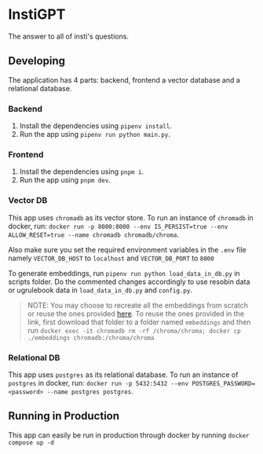 # InstiGPT

The answer to all of insti's questions.

## Developing

The application has 4 parts: backend, frontend a vector database and a relational database.

### Backend

1. Install the dependencies using `pipenv install`.
1. Run the app using `pipenv run python main.py`.

### Frontend

1. Install the dependencies using `pnpm i`.
1. Run the app using `pnpm dev`.

### Vector DB

This app uses `chromadb` as its vector store.
To run an instance of `chromadb` in docker, run: `docker run -p 8000:8000 --env IS_PERSIST=true --env ALLOW_RESET=true --name chromadb chromadb/chroma`.

Also make sure you set the required environment variables in the `.env` file namely `VECTOR_DB_HOST` to `localhost` and `VECTOR_DB_PORT` to `8000`

To generate embeddings, run `pipenv run python load_data_in_db.py` in scripts folder. Do the commented changes accordingly to use resobin data or ugrulebook data in `load_data_in_db.py` and `config.py`.

> NOTE: You may choose to recreate all the embeddings from scratch or reuse the ones provided [here](https://drive.google.com/drive/folders/1skG8XsdSPF_W5sfNOyujH408tXCaH5Rb?usp=sharing). To reuse the ones provided in the link, first download that folder to a folder named `embeddings` and then run `docker exec -it chromadb rm -rf /chroma/chroma; docker cp ./embeddings chromadb:/chroma/chroma`

### Relational DB

This app uses `postgres` as its relational database.
To run an instance of `postgres` in docker, run: `docker run -p 5432:5432 --env POSTGRES_PASSWORD=<password> --name postgres postgres`.

## Running in Production

This app can easily be run in production through docker by running `docker compose up -d`
